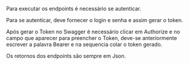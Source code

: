 Para executar os endpoints é necessário se autenticar. 

Para se autenticar, deve fornecer o login e senha e assim gerar o token. 

Após gerar o Token no Swagger é necessário clicar em Authorize e no campo que aparecer para preencher o Token, deve-se anteriormente escrever a palavra Bearer e na sequencia colar o token gerado.

Os retornos dos endpoints são sempre em Json. 
